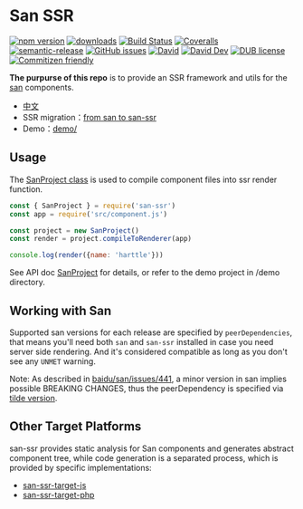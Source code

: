 # San SSR
[![npm version](https://img.shields.io/npm/v/san-ssr.svg)](https://www.npmjs.org/package/san-ssr)
[![downloads](https://img.shields.io/npm/dm/san-ssr.svg)](https://www.npmjs.org/package/san-ssr)
[![Build Status](https://github.com/baidu/san-ssr/workflows/check.yml/badge.svg)](https://github.com/baidu/san-ssr/actions?query=workflow:Check)
[![Coveralls](https://img.shields.io/coveralls/baidu/san-ssr.svg)](https://coveralls.io/github/baidu/san-ssr?branch=master)
[![semantic-release](https://img.shields.io/badge/%20%20%F0%9F%93%A6%F0%9F%9A%80-semantic--release-e10079.svg)](https://github.com/baidu/san-ssr)
[![GitHub issues](https://img.shields.io/github/issues-closed/baidu/san-ssr.svg)](https://github.com/baidu/san-ssr/issues)
[![David](https://img.shields.io/david/baidu/san-ssr.svg)](https://david-dm.org/baidu/san-ssr)
[![David Dev](https://img.shields.io/david/dev/baidu/san-ssr.svg)](https://david-dm.org/baidu/san-ssr?type=dev)
[![DUB license](https://img.shields.io/dub/l/vibe-d.svg)](https://github.com/baidu/san-ssr/blob/master/LICENSE)
[![Commitizen friendly](https://img.shields.io/badge/commitizen-friendly-brightgreen.svg)](https://github.com/angular/angular.js/blob/master/DEVELOPERS.md#commits)

**The purpurse of this repo** is to provide an SSR framework and utils for the [san][san] components.

* [中文](https://github.com/baidu/san-ssr/blob/master/README.md)
* SSR migration：[from san to san-ssr](https://github.com/baidu/san-ssr/wiki/%E4%BB%8E-san-%E8%BF%81%E7%A7%BB%E5%88%B0-san-ssr)
* Demo：[demo/](https://github.com/baidu/san-ssr/tree/master/demo)

## Usage

The [SanProject class][sanproject] is used to compile component files into ssr render function.

```javascript
const { SanProject } = require('san-ssr')
const app = require('src/component.js')

const project = new SanProject()
const render = project.compileToRenderer(app)

console.log(render({name: 'harttle'}))
```

See API doc [SanProject][sanproject] for details, or refer to the demo project in /demo directory.

## Working with San

Supported san versions for each release are specified by `peerDependencies`, that means you'll need both `san` and `san-ssr` installed in case you need server side rendering. And it's considered compatible as long as you don't see any `UNMET` warning.

Note: As described in [baidu/san/issues/441](https://github.com/baidu/san/issues/441#issuecomment-550260372), a minor version in san implies possible BREAKING CHANGES, thus the peerDependency is specified via [tilde version](https://docs.npmjs.com/misc/semver#tilde-ranges-123-12-1).

## Other Target Platforms

san-ssr provides static analysis for San components and generates abstract component tree, while code generation is a separated process, which is provided by specific implementations:

* [san-ssr-target-js](https://github.com/baidu/san-ssr/tree/master/src/target-js)
* [san-ssr-target-php](https://github.com/baidu/san-ssr-target-php)

[san]: https://github.com/baidu/san
[sanproject]: https://baidu.github.io/san-ssr/classes/_src_models_san_project_.sanproject.html
[target-compile]: https://baidu.github.io/san-ssr/interfaces/_models_compiler_.compiler.html#compile